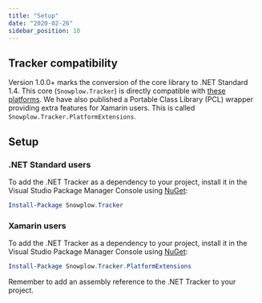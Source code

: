 ```yaml
---
title: "Setup"
date: "2020-02-26"
sidebar_position: 10
---
```


## Tracker compatibility

Version 1.0.0+ marks the conversion of the core library to .NET Standard 1.4. This core (`Snowplow.Tracker`) is directly compatible with [these platforms](https://github.com/dotnet/standard/blob/master/docs/versions.md). We have also published a Portable Class Library (PCL) wrapper providing extra features for Xamarin users. This is called `Snowplow.Tracker.PlatformExtensions`.

## Setup

### .NET Standard users

To add the .NET Tracker as a dependency to your project, install it in the Visual Studio Package Manager Console using [NuGet](https://www.nuget.org/):

```powershell
Install-Package Snowplow.Tracker
```

### Xamarin users

To add the .NET Tracker as a dependency to your project, install it in the Visual Studio Package Manager Console using [NuGet](https://www.nuget.org/):

```powershell
Install-Package Snowplow.Tracker.PlatformExtensions
```

Remember to add an assembly reference to the .NET Tracker to your project.
